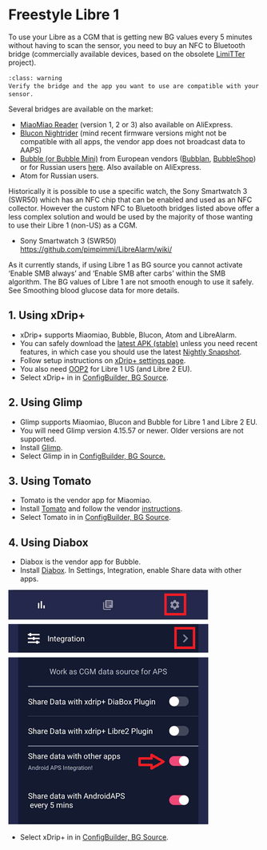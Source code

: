 # Freestyle Libre 1

To use your Libre as a CGM that is getting new BG values every 5 minutes without having to scan the sensor,
you need to buy an NFC to Bluetooth bridge (commercially available devices, based on the obsolete [LimiTTer](https://github.com/JoernL/LimiTTer) project).

```{admonition} Libre 2, Libre 1 US and Libre Pro
:class: warning
Verify the bridge and the app you want to use are compatible with your sensor.  
```

Several bridges are available on the market:

- [MiaoMiao Reader](https://www.miaomiao.cool/) (version 1, 2 or 3) also available on AliExpress.
- [Blucon Nightrider](https://www.ambrosiasys.com/our-products/blucon/) (mind recent firmware versions might not be compatible with all apps, the vendor app does not broadcast data to AAPS)
- [Bubble (or Bubble Mini)](https://www.bubblesmartreader.com/) from European vendors ([Bubblan](https://www.bubblan.org/), [BubbleShop](https://bubbleshop.eu/)) or for Russian users [here](https://vk.com/saharmonitor/). Also available on AliExpress.
- Atom for Russian users.

Historically it is possible to use a specific watch, the Sony Smartwatch
3 (SWR50) which has an NFC chip that can be enabled and used as an NFC
collector. However the custom NFC to Bluetooth bridges listed above
offer a less complex solution and would be used by the majority of those
wanting to use their Libre 1 (non-US) as a CGM.

- Sony Smartwatch 3 (SWR50)
  <https://github.com/pimpimmi/LibreAlarm/wiki/>

As it currently stands, if using Libre 1 as BG source you cannot
activate ‘Enable SMB always’ and ‘Enable SMB after carbs’ within the SMB
algorithm. The BG values of Libre 1 are not smooth enough to use it
safely. See Smoothing blood glucose
data for more
details.

## 1. Using xDrip+

- xDrip+ supports Miaomiao, Bubble, Blucon, Atom and LibreAlarm.
- You can safely download the [latest APK (stable)](https://xdrip-plus-updates.appspot.com/stable/xdrip-plus-latest.apk) unless you need recent features, in which case you should use the latest [Nightly Snapshot](https://github.com/NightscoutFoundation/xDrip/releases).
- Follow setup instructions on [xDrip+ settings page](../Configuration/xdrip.md).
- You also need [OOP2](https://drive.google.com/file/d/1f1VHW2I8w7Xe3kSQqdaY3kihPLs47ILS/view) for Libre 1 US (and Libre 2 EU).
- Select xDrip+ in in [ConfigBuilder, BG Source](../Configuration/Config-Builder.md#bg-source).

## 2. Using Glimp

- Glimp supports Miaomiao, Blucon and Bubble for Libre 1 and Libre 2 EU.
- You will need Glimp version 4.15.57 or newer. Older versions are not supported.
- Install [Glimp](https://play.google.com/store/apps/details?id=it.ct.glicemia).
- Select Glimp in in [ConfigBuilder, BG Source.](../Configuration/Config-Builder.md#bg-source)

## 3. Using Tomato

- Tomato is the vendor app for Miaomiao.
- Install [Tomato](http://tomato.cool/#download_page) and follow the vendor [instructions](http://tomato.cool/how-to-broadcast-data-to-android-aps/tips/).
- Select Tomato in in [ConfigBuilder, BG Source](../Configuration/Config-Builder.md#bg-source).

## 4. Using Diabox

- Diabox is the vendor app for Bubble.
- Install [Diabox](https://t.me/s/DiaboxApp). In Settings, Integration, enable Share data with other apps.

![Diabox](../images/Diabox.png)

- Select xDrip+ in in [ConfigBuilder, BG Source](../Configuration/Config-Builder.md#bg-source).
